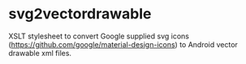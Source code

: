 svg2vectordrawable
==================

XSLT stylesheet to convert Google supplied svg icons (https://github.com/google/material-design-icons) to Android vector drawable xml files.
